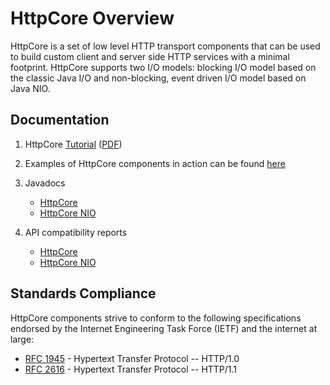 <!--
    Licensed to the Apache Software Foundation (ASF) under one
    or more contributor license agreements.  See the NOTICE file
    distributed with this work for additional information
    regarding copyright ownership.  The ASF licenses this file
    to you under the Apache License, Version 2.0 (the
    "License"); you may not use this file except in compliance
    with the License.  You may obtain a copy of the License at
    
      http://www.apache.org/licenses/LICENSE-2.0
    
    Unless required by applicable law or agreed to in writing,
    software distributed under the License is distributed on an
    "AS IS" BASIS, WITHOUT WARRANTIES OR CONDITIONS OF ANY
    KIND, either express or implied.  See the License for the
    specific language governing permissions and limitations
    under the License.
-->

HttpCore Overview
=================

HttpCore is a set of low level HTTP transport components that can be used to build custom client and server side HTTP
services with a minimal footprint. HttpCore supports two I/O models: blocking I/O model based on the classic Java I/O
and non-blocking, event driven I/O model based on Java NIO.

Documentation
-------------

1. HttpCore [Tutorial](./current/tutorial/html/) ([PDF](./tutorial/pdf/httpcore-tutorial.pdf))
1. Examples of HttpCore components in action can be found [here](examples.md)
1. Javadocs
    - [HttpCore](./current/httpcore/apidocs/)
    - [HttpCore NIO](./current/httpcore-nio/apidocs/)

1. API compatibility reports
    - [HttpCore](./current/httpcore/clirr-report.html)
    - [HttpCore NIO](./current/httpcore-nio/clirr-report.html)

Standards Compliance
--------------------

HttpCore components strive to conform to the following specifications endorsed by the Internet Engineering Task Force
(IETF) and the internet at large:

- [RFC 1945](http://tools.ietf.org/html/rfc1945) - Hypertext Transfer Protocol -- HTTP/1.0
- [RFC 2616](http://tools.ietf.org/html/rfc2616) - Hypertext Transfer Protocol -- HTTP/1.1
